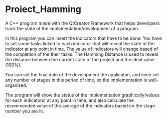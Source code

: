 # Proiect_Hamming

A C++ program made with the QtCreator Framework that helps developers track the state of the implementation/development of a program.

In this program you can insert the indicators that have to be done. You have to set some tasks linked to each indicator that will reveal the state of the indicator at any point
in time. The value of indicators will change based of the completion of the their tasks. The Hamming Distance is used to reveal the distance between the current state of the 
project and the ideal value (100%).

You can set the final date of the development the applicaton, and even set any number of stages in this period of time, so the implementation is well-organized.

The program will show the status of the implementation graphically(values for each indicators) at any point in time, and also calculate the recommended value of the average of the
indicators based on the stage number you are in. 
